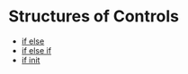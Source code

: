 # Structures of Controls

* [if else](https://github.com/robsonoduarte/learn-go/blob/fa8744bb4483884803f48f86ceda65fc1fe88c2b/curso-golang/controles/ifelse/ifelse.go#L11-L15)
* [if else if](https://github.com/robsonoduarte/learn-go/blob/095823302ad892fb4d8efd385c85d006f470eeac/curso-golang/controles/ifelseif/ifelseif.go#L12-L18)
* [if init](https://github.com/robsonoduarte/learn-go/blob/095823302ad892fb4d8efd385c85d006f470eeac/curso-golang/controles/ifinit/ifinit.go#L10)
